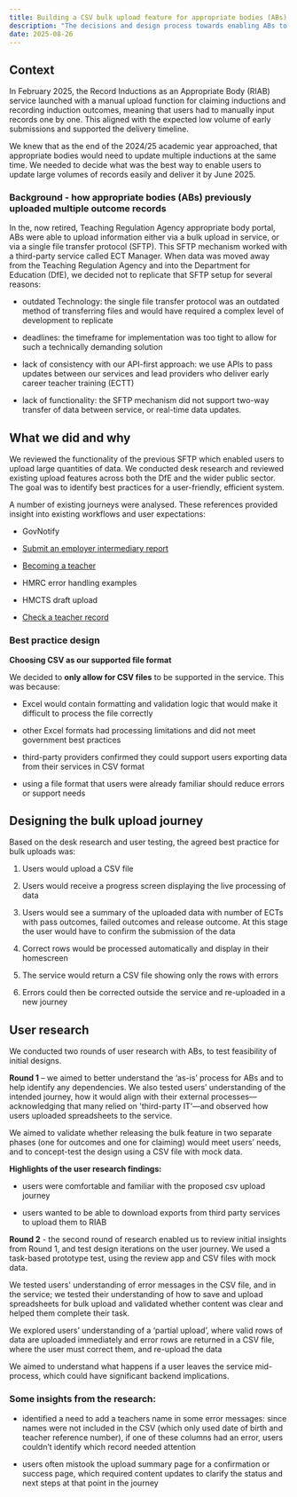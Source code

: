```yaml
---
title: Building a CSV bulk upload feature for appropriate bodies (ABs) 
description: "The decisions and design process towards enabling ABs to upload multiple induction details at a time"
date: 2025-08-26
---
```


## Context  
 
In February 2025, the Record Inductions as an Appropriate Body (RIAB) service launched with a manual upload function for claiming inductions and recording induction outcomes, meaning that users had to manually input records one by one. This aligned with the expected low volume of early submissions and supported the delivery timeline. 

We knew that as the end of the 2024/25 academic year approached, that appropriate bodies would need to update multiple inductions at the same time. We needed to decide what was the best way to enable users to update large volumes of records easily and deliver it by June 2025. 


### Background - how appropriate bodies (ABs) previously uploaded multiple outcome records 

In the, now retired, Teaching Regulation Agency appropriate body portal, ABs were able to upload information either via a bulk upload in service, or via a single file transfer protocol (SFTP). This SFTP mechanism worked with a third-party service called ECT Manager. When data was moved away from the Teaching Regulation Agency and into the Department for Education (DfE), we decided not to replicate that SFTP setup for several reasons:  

* outdated Technology: the single file transfer protocol was an outdated method of transferring files and would have required a complex level of development to replicate  

* deadlines: the timeframe for implementation was too tight to allow for such a technically demanding solution 

* lack of consistency with our API-first approach: we use APIs to pass updates between our services and lead providers who deliver early career teacher training (ECTT) 

* lack of functionality: the SFTP mechanism did not support two-way transfer of data between service, or real-time data updates. 


## What we did and why 

We reviewed the functionality of the previous SFTP which enabled users to upload large quantities of data. We conducted desk research and reviewed existing upload features across both the DfE and the wider public sector. The goal was to identify best practices for a user-friendly, efficient system. 
 
A number of existing journeys were analysed. These references provided insight into existing workflows and user expectations:  
 
* GovNotify 

* [Submit an employer intermediary report](https://www.gov.uk/send-employment-intermediary-report)

* [Becoming a teacher](https://getintoteaching.education.gov.uk/) 

* HMRC error handling examples 

* HMCTS draft upload 

* [Check a teacher record](https://www.gov.uk/guidance/check-a-teachers-record)  
  


### Best practice design 

**Choosing CSV as our supported file format**

We decided to **only allow for CSV files** to be supported in the service. This was because: 

* Excel would contain formatting and validation logic that would make it difficult to process the file correctly 

* other Excel formats had processing limitations and did not meet government best practices 

* third-party providers confirmed they could support users exporting data from their services in CSV format 

* using a file format that users were already familiar should reduce errors or support needs 
 
 
## Designing the bulk upload journey 

Based on the desk research and user testing, the agreed best practice for bulk uploads was:  


1. Users would upload a CSV file
    
2. Users would receive a progress screen displaying the live processing of data
 
3. Users would see a summary of the uploaded data with number of ECTs with pass outcomes, failed outcomes and release outcome. At this stage the user would have to confirm the submission of the data 

4. Correct rows would be processed automatically and display in their homescreen 

5. The service would return a CSV file showing only the rows with errors 

6. Errors could then be corrected outside the service and re-uploaded in a new journey 


## User research 

We conducted two rounds of user research with ABs, to test feasibility of initial designs. 

**Round 1** – we aimed to better understand the ‘as-is’ process for ABs and to help identify any dependencies. We also tested users’ understanding of the intended journey, how it would align with their external processes—acknowledging that many relied on 'third-party IT’—and observed how users uploaded spreadsheets to the service.  

We aimed to validate whether releasing the bulk feature in two separate phases (one for outcomes and one for claiming) would meet users’ needs, and to concept-test the design using a CSV file with mock data.  

**Highlights of the user research findings:**  
* users were comfortable and familiar with the proposed csv upload journey 

* users wanted to be able to download exports from third party services to upload them to RIAB 

**Round 2** - the second round of research enabled us to review initial insights from Round 1, and test design iterations on the user journey. We used a task-based prototype test, using the review app and CSV files with mock data. 

We tested users' understanding of error messages in the CSV file, and in the service; we tested their understanding of how to save and upload spreadsheets for bulk upload and validated whether content was clear and helped them complete their task. 

We explored users’ understanding of a ‘partial upload’, where valid rows of data are uploaded immediately and error rows are returned in a CSV file, where the user must correct them, and re-upload the data 

We aimed to understand what happens if a user leaves the service mid-process, which could have significant backend implications. 

### Some insights from the research:  

* identified a need to add a teachers name in some error messages: since names were not included in the CSV (which only used date of birth and teacher reference number), if one of these columns had an error, users couldn’t identify which record needed attention 

* users often mistook the upload summary page for a confirmation or success page, which required content updates to clarify the status and next steps at that point in the journey 
 

 

 
